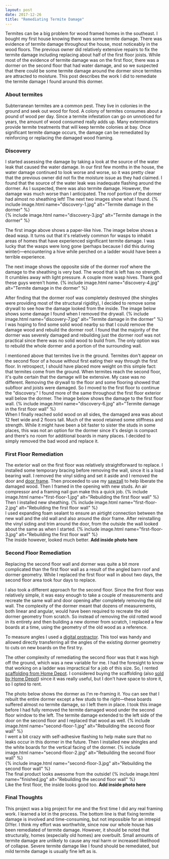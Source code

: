 ```yaml
---
layout: post
date: 2017-12-26
title: "Remediating Termite Damage"
---
```


<!--excerpt.start-->
Termites can be a big problem for wood framed homes in the southeast. I bought my first house knowing there was some termite damage. There was evidence of termite damage throughout the house, most noticeably in the wood floors. The previous owner did relatively extensive repairs to fix the termite damage including replacing about half of the first floor joists. While most of the evidence of termite damage was on the first floor, there was a dormer on the second floor that had water damage, and so we suspected that there could be some termite damage around the dormer since termites are attracted to moisture. This post describes the work I did to remediate the termite damage I found around this dormer.<!--excerpt.end-->

### About termites
Subterranean termites are a common pest. They live in colonies in the ground and seek out wood for food. A colony of termites consumes about a pound of wood per day. Since a termite infestation can go on unnoticed for years, the amount of wood consumed really adds up. Many exterminators provide termite treatments that will keep termite colonies at bay. Once significant termite damage occurs, the damage can be remediated by reinforcing or replacing the damaged wood framing.

### Discovery
I started assessing the damage by taking a look at the source of the water leak that caused the water damage. In our first few months in the house, the water damage continued to look worse and worse, so it was pretty clear that the previous owner did not fix the moisture issue as they had claimed. I found that the source of the water leak was inadequate flashing around the dormer. As I suspected, there was also termite damage. However, the damage was much worse than I anticipated. The roof portion of the dormer had almost no sheathing left! The next two images show what I found.
{% include image.html name="discovery-1.jpg" alt="Termite damage in the dormer" %}
<br>
{% include image.html name="discovery-3.jpg" alt="Termite damage in the dormer" %}
<br>

The first image above shows a paper-like hive. The image below shows a dead wasp. It turns out that it's relatively common for wasps to inhabit areas of homes that have experienced significant termite damage. I was lucky that the wasps were long gone (perhaps because I did this during winter)—encountering a hive while perched on a ladder would have been a terrible experience.

The next image shows the opposite side of the dormer roof where the damage to the sheathing is very bad. The wood that is left has no strength. It crumbles away with light pressure. A couple more wasp hives. Thank god these guys weren't home.
{% include image.html name="discovery-4.jpg" alt="Termite damage in the dormer" %}
<br>

After finding that the dormer roof was completely destroyed (the shingles were providing most of the structural rigidity), I decided to remove some drywall to see how the damage looked from the inside. The image below shows some damage I found when I removed the drywall.
{% include image.html name="discovery-7.jpg" alt="Termite damage in the dormer" %}
<br>
I was hoping to find some solid wood nearby so that I could remove the damage wood and rebuild the dormer roof. I found that the majority of the dormer was severely damaged and rebuilding just the dormer roof was not practical since there was no solid wood to build from. The only option was to rebuild the whole dormer and a portion of the surrounding wall.

I mentioned above that termites live in the ground. Termites don't appear on the second floor of a house without first eating their way through the first floor. In retrospect, I should have placed more weight on this simple fact: that termites come from the ground. When termites reach the second floor, it's quite certain that the damage will be extensive. My case was no different. Removing the drywall to the floor and some flooring showed that subfloor and joists were damaged. So I moved to the first floor to continue the "discovery." I found more of the same throughout the first floor exterior wall below the dormer. The image below shows the damage to the first floor wall.
{% include image.html name="discovery-6.jpg" alt="Termite damage in the first floor wall" %}
<br>
When I finally reached solid wood on all sides, the damaged area was about 12 feet wide and 2 floors tall. Much of the wood retained some stiffness and strength. While it might have been a bit faster to sister the studs in some places, this was not an option for the dormer since it's design is compact and there's no room for additional boards in many places. I decided to simply removed the bad wood and replace it.

### First Floor Remediation
The exterior wall on the first floor was relatively straightforward to replace. I installed some temporary bracing before removing the wall, since it is a load bearing wall. I removed the vinyl siding and set it aside and I removed the door and [door frame](https://www.hunker.com/13402714/how-to-remove-a-door-frame). Then proceeded to use my [sawzall](https://www.amazon.com/Makita-JR3050T-Amp-Reciprocating-Saw/dp/B0009OR91U) to help liberate the damaged wood. Then I framed in the opening with new studs. An air compressor and a framing nail gun make this a quick job.
{% include image.html name="first-floor-1.jpg" alt="Rebuilding the first floor wall" %}
<br>
Then I installed new sheathing.
{% include image.html name="first-floor-2.jpg" alt="Rebuilding the first floor wall" %}
<br>
I used expanding foam sealant to ensure an airtight connection between the new wall and the old wall and also around the door frame. After reinstalling the vinyl siding and trim around the door, from the outside the wall looked about the same as when I started.
{% include image.html name="first-floor-3.jpg" alt="Rebuilding the first floor wall" %}
<br>
The inside however, looked much better.
<b>Add inside photo here</b>

### Second Floor Remediation
Replacing the second floor wall and dormer was quite a bit more complicated than the first floor wall as a result of the angled barn roof and dormer geometry. While I replaced the first floor wall in about two days, the second floor area took four days to replace.

I also took a different approach for the second floor. Since the first floor was relatively simple, it was easy enough to take a couple of measurements and recreate the same wall and door opening after completely removing the old wall. The complexity of the dormer meant that dozens of measurements, both linear and angular, would have been required to recreate the old dormer geometry from scratch. So instead of removing the old rotted wood in its entirety and then building a new dormer from scratch, I replaced a few boards at a time, using the geometry of the old wood as a reference.

To measure angles I used a [digital protractor](https://www.homedepot.com/p/Husky-5-in-Digital-Protractor-822H/206007248). This tool was handy and allowed directly transferring all the angles of the existing dormer geometry to cuts on new boards on the first try.

The other complexity of remediating the second floor was that it was high off the ground, which was a new variable for me. I had the foresight to know that working on a ladder was impractical for a job of this size. So, I rented [scaffolding from Home Depot](https://www.homedepot.com/tool-truck-rental/Interior-Scaffold/APHDI-41837/). I considered buying the scaffolding (also [sold by Home Depot](https://www.homedepot.com/p/PRO-SERIES-12-ft-2-Story-Rolling-Scaffold-Tower-with-1000-lb-Load-Capacity-800364/204588148)) since it was really useful, but I don't have space to store it, so I opted to rent.

The photo below shows the dormer as I'm re-framing it. You can see that I rebuilt the entire dormer except a few studs to the right—these boards suffered almost no termite damage, so I left them in place. I took this image before I had fully removed the termite damaged wood under the second floor window to the left. The termite damage extended to the left side of the door on the second floor and I replaced that wood as well.
{% include image.html name="second-floor-1.jpg" alt="Rebuilding the second floor wall" %}
<br>
I went a bit crazy with self-adhesive flashing to help make sure that no leaks occur in this dormer in the future. Then I installed new shingles and the white boards for the vertical facing of the dormer.
{% include image.html name="second-floor-2.jpg" alt="Rebuilding the second floor wall" %}
<br>
{% include image.html name="second-floor-3.jpg" alt="Rebuilding the second floor wall" %}
<br>
The final product looks awesome from the outside!
{% include image.html name="finished.jpg" alt="Rebuilding the second floor wall" %}
<br>
Like the first floor, the inside looks good too.
<b>Add inside photo here</b>

### Final Thoughts
This project was a big project for me and the first time I did any real framing work. I learned a lot in the process. The bottom line is that fixing termite damage is involved and time-consuming, but not impossible for an intrepid DIYer. I think my effort was worthwhile, since now our whole house has been remediated of termite damage. However, it should be noted that structurally, homes (especially old homes) are overbuilt. Small amounts of termite damage are unlikely to cause any real harm or increased likelihood of collapse. Severe termite damage like I found should be remediated, but mild termite damage is usually fine left as is.
